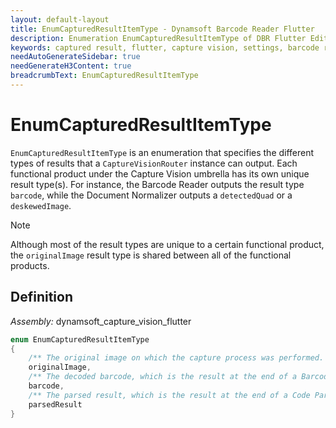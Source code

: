```yaml
---
layout: default-layout
title: EnumCapturedResultItemType - Dynamsoft Barcode Reader Flutter
description: Enumeration EnumCapturedResultItemType of DBR Flutter Edition defines the accepted result types that the Capture Vision instance will output
keywords: captured result, flutter, capture vision, settings, barcode reader
needAutoGenerateSidebar: true
needGenerateH3Content: true
breadcrumbText: EnumCapturedResultItemType
---
```


# EnumCapturedResultItemType

`EnumCapturedResultItemType` is an enumeration that specifies the different types of results that a `CaptureVisionRouter` instance can output. Each functional product under the Capture Vision umbrella has its own unique result type(s). For instance, the Barcode Reader outputs the result type `barcode`, while the Document Normalizer outputs a `detectedQuad` or a `deskewedImage`.

> [!NOTE]
> Although most of the result types are unique to a certain functional product, the `originalImage` result type is shared between all of the functional products.

## Definition

*Assembly:* dynamsoft_capture_vision_flutter

```dart
enum EnumCapturedResultItemType
{
    /** The original image on which the capture process was performed. This result type can be output by any of the Capture Vision functional products (Barcode Reader, Label Recognizer, and Document Normalizer) */
    originalImage,
    /** The decoded barcode, which is the result at the end of a Barcode Reader task. */
    barcode,
    /** The parsed result, which is the result at the end of a Code Parser task. */
    parsedResult
}
```
